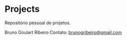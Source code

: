 # Projects
 
 Repositório pessoal de projetos.
 
 Bruno Goulart Ribeiro 
 Contato: brunogribeiro@gmail.com

